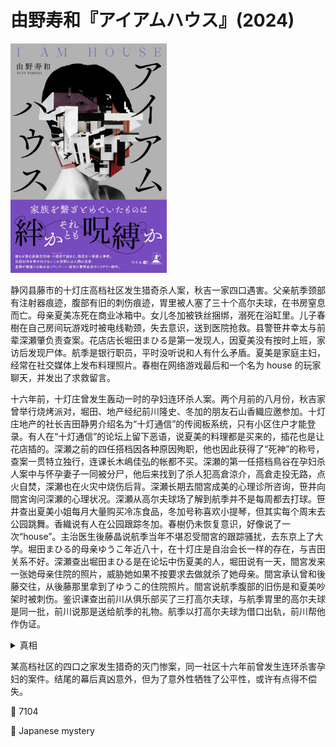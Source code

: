 # 由野寿和『アイアムハウス』(2024)

<img src=images/2024_cover.jpg width=250/>

静冈县藤市的十灯庄高档社区发生猎奇杀人案，秋吉一家四口遇害。父亲航季颈部有注射器痕迹，腹部有旧的刺伤痕迹，胃里被人塞了三十个高尔夫球，在书房窒息而亡。母亲夏美冻死在商业冰箱中。女儿冬加被铁丝捆绑，溺死在浴缸里。儿子春樹在自己房间玩游戏时被电线勒颈，失去意识，送到医院抢救。县警笹井幸太与前辈深瀬肇负责查案。花店店长堀田まひる是第一发现人，因夏美没有按时上班，家访后发现尸体。航季是银行职员，平时没听说和人有什么矛盾。夏美是家庭主妇，经常在社交媒体上发布料理照片。春樹在网络游戏最后和一个名为 house 的玩家聊天，并发出了求救留言。

十六年前，十灯庄曾发生轰动一时的孕妇连环杀人案。两个月前的八月份，秋吉家曾举行烧烤派对，堀田、地产经纪前川隆史、冬加的朋友石山香織应邀参加。十灯庄地产的社长吉田静男介绍名为“十灯通信”的传阅板系统，只有小区住户才能登录。有人在“十灯通信”的论坛上留下恶语，说夏美的料理都是买来的，插花也是让花店插的。深瀬之前的四任搭档因各种原因殉职，他也因此获得了“死神”的称号，查案一贯特立独行，连课长木嶋佳弘的帐都不买。深瀬的第一任搭档鳥谷在孕妇杀人案中与怀孕妻子一同被分尸，他后来找到了杀人犯高倉涼介，高倉走投无路，点火自焚，深瀬也在火灾中烧伤后背。深瀬长期去間宮成美的心理诊所咨询，笹井向間宮询问深瀬的心理状况。深瀬从高尔夫球场了解到航季并不是每周都去打球。笹井查出夏美小姐每月大量购买冷冻食品，冬加号称喜欢小提琴，但其实每个周末去公园跳舞。香織说有人在公园跟踪冬加。春樹仍未恢复意识，好像说了一次“house”。主治医生後藤晶说航季当年不堪忍受間宮的跟踪骚扰，去东京上了大学。堀田まひる的母亲ゆうこ年近八十，在十灯庄是自治会长一样的存在，与吉田关系不好。深瀬查出堀田まひる是在论坛中伤夏美的人，堀田说有一天，間宮发来一张她母亲住院的照片，威胁她如果不按要求去做就杀了她母亲。間宮承认曾和後藤交往，从後藤那里拿到了ゆうこ的住院照片。間宮说航季腹部的旧伤是和夏美吵架时被刺伤。鉴识课查出前川从俱乐部买了三打高尔夫球，与航季胃里的高尔夫球是同一批，前川说那是送给航季的礼物。航季以打高尔夫球为借口出轨，前川帮他作伪证。

<details><summary>真相</summary>
木嶋企图杀害春樹未遂，被逮捕，动机是不满深瀬在孕妇案抢功。後藤在公园跟踪冬加，他怀疑冬加和春樹是他和間宮的孩子，因为間宮上大学时曾和他交往，并有过一次流产。航季发现前川的账目有问题，前川杀害航季、夏美、冬加。幕后黑手是堀田まひる，她杀死了間宮的中学男友、深瀬的数名搭档，教唆間宮、後藤、木嶋、前川等人犯罪，并在案发早上试图杀害春樹。航季为了和春樹沟通，在网络游戏中注册了 house 的账号。
</details>

某高档社区的四口之家发生猎奇的灭门惨案，同一社区十六年前曾发生连环杀害孕妇的案件。结尾的幕后真凶意外，但为了意外性牺牲了公平性，或许有点得不偿失。

:link: 7104

:file_folder: Japanese mystery
